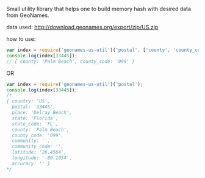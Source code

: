 Small utility library that helps one to build memory hash with desired data from GeoNames.

data used: http://download.geonames.org/export/zip/US.zip

how to use:
```javascript
var index = require('geonames-us-util')('postal', ['county', 'county_code']);
console.log(index[33445]);
// { county: 'Palm Beach', county_code: '099' }
```

OR
```javascript
var index = require('geonames-us-util')('postal');
console.log(index[33445]);
/*
{ country: 'US',
  postal: '33445',
  place: 'Delray Beach',
  state: 'Florida',
  state_code: 'FL',
  county: 'Palm Beach',
  county_code: '099',
  community: '',
  community_code: '',
  latitude: '26.4564',
  longitude: '-80.1054',
  accuracy: '' }
*/
```
